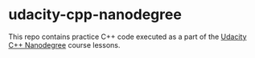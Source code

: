 # udacity-cpp-nanodegree

This repo contains practice C++ code executed as a part of the [Udacity C++ Nanodegree](https://www.udacity.com/course/c-plus-plus-nanodegree--nd213) course lessons.